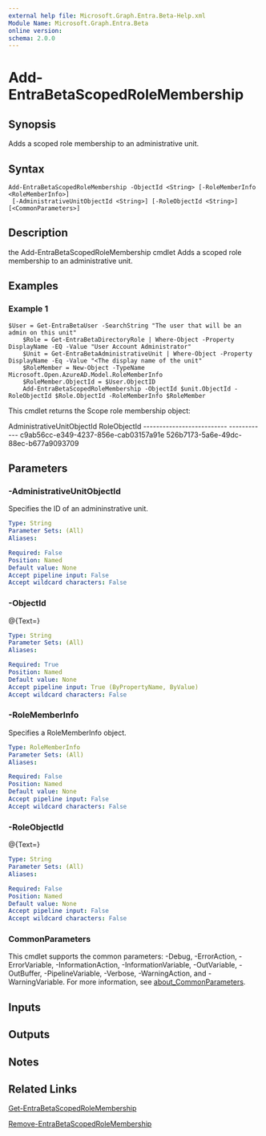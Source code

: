 ```yaml
---
external help file: Microsoft.Graph.Entra.Beta-Help.xml
Module Name: Microsoft.Graph.Entra.Beta
online version:
schema: 2.0.0
---
```


# Add-EntraBetaScopedRoleMembership

## Synopsis
Adds a scoped role membership to an administrative unit.

## Syntax

```
Add-EntraBetaScopedRoleMembership -ObjectId <String> [-RoleMemberInfo <RoleMemberInfo>]
 [-AdministrativeUnitObjectId <String>] [-RoleObjectId <String>] [<CommonParameters>]
```

## Description
the Add-EntraBetaScopedRoleMembership cmdlet Adds a scoped role membership to an administrative unit.

## Examples

### Example 1
```
$User = Get-EntraBetaUser -SearchString "The user that will be an admin on this unit"
	$Role = Get-EntraBetaDirectoryRole | Where-Object -Property DisplayName -EQ -Value "User Account Administrator"
	$Unit = Get-EntraBetaAdministrativeUnit | Where-Object -Property DisplayName -Eq -Value "<The display name of the unit"
	$RoleMember = New-Object -TypeName Microsoft.Open.AzureAD.Model.RoleMemberInfo
	$RoleMember.ObjectId = $User.ObjectID
	Add-EntraBetaScopedRoleMembership -ObjectId $unit.ObjectId -RoleObjectId $Role.ObjectId -RoleMemberInfo $RoleMember
```

This cmdlet returns the Scope role membership object:

AdministrativeUnitObjectId           RoleObjectId 	--------------------------           ------------ 	c9ab56cc-e349-4237-856e-cab03157a91e 526b7173-5a6e-49dc-88ec-b677a9093709

## Parameters

### -AdministrativeUnitObjectId
Specifies the ID of an admininstrative unit.

```yaml
Type: String
Parameter Sets: (All)
Aliases:

Required: False
Position: Named
Default value: None
Accept pipeline input: False
Accept wildcard characters: False
```

### -ObjectId
@{Text=}

```yaml
Type: String
Parameter Sets: (All)
Aliases:

Required: True
Position: Named
Default value: None
Accept pipeline input: True (ByPropertyName, ByValue)
Accept wildcard characters: False
```

### -RoleMemberInfo
Specifies a RoleMemberInfo object.

```yaml
Type: RoleMemberInfo
Parameter Sets: (All)
Aliases:

Required: False
Position: Named
Default value: None
Accept pipeline input: False
Accept wildcard characters: False
```

### -RoleObjectId
@{Text=}

```yaml
Type: String
Parameter Sets: (All)
Aliases:

Required: False
Position: Named
Default value: None
Accept pipeline input: False
Accept wildcard characters: False
```

### CommonParameters
This cmdlet supports the common parameters: -Debug, -ErrorAction, -ErrorVariable, -InformationAction, -InformationVariable, -OutVariable, -OutBuffer, -PipelineVariable, -Verbose, -WarningAction, and -WarningVariable. For more information, see [about_CommonParameters](https://go.microsoft.com/fwlink/?LinkID=113216).

## Inputs

## Outputs

## Notes

## Related Links

[Get-EntraBetaScopedRoleMembership]()

[Remove-EntraBetaScopedRoleMembership]()

